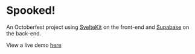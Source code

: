 # Spooked!

An Octoberfest project using [SvelteKit](https://kit.svelte.dev/) on the front-end and [Supabase](https://supabase.io/) on the back-end.

View a live demo [here](https://spooktober.vercel.app/)
